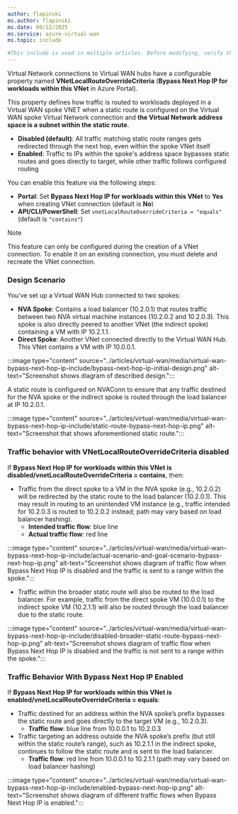 ```yaml
---
author: flapinski
ms.author: flapinski
ms.date: 09/12/2025
ms.service: azure-virtual-wan
ms.topic: include

#This include is used in multiple articles. Before modifying, verify that any changes apply to all articles that use this include.
---
```

Virtual Network connections to Virtual WAN hubs have a configurable property named **VNetLocalRouteOverrideCriteria** (**Bypass Next Hop IP  for workloads within this VNet** in Azure Portal). 

This property defines how traffic is routed to workloads deployed in a Virtual WAN spoke VNET when a static route is configured on the Virtual WAN spoke Virtual Network connection and **the Virtual Network address space is a subnet within the static route**.

- **Disabled (default)**: All traffic matching static route ranges gets redirected through the next hop, even within the spoke VNet itself
- **Enabled**: Traffic to IPs within the spoke's address space bypasses static routes and goes directly to target, while other traffic follows configured routing

You can enable this feature via the following steps:
- **Portal**: Set **Bypass Next Hop IP for workloads within this VNet** to **Yes** when creating VNet connection (default is **No**)
- **API/CLI/PowerShell**: Set `vnetLocalRouteOverrideCriteria = "equals"` (default is `"contains"`)

> [!NOTE]
> This feature can only be configured during the creation of a VNet connection. To enable it on an existing connection, you must delete and recreate the VNet connection. 
>  

### Design Scenario
You’ve set up a Virtual WAN Hub connected to two spokes: 

- **NVA Spoke**: Contains a load balancer (10.2.0.1) that routes traffic between two NVA virtual machine instances (10.2.0.2 and 10.2.0.3). This spoke is also directly peered to another VNet (the indirect spoke) containing a VM with IP 10.2.1.1. 
- **Direct Spoke**: Another VNet connected directly to the Virtual WAN Hub. This VNet contains a VM with IP 10.0.0.1. 

:::image type="content" source="../articles/virtual-wan/media/virtual-wan-bypass-next-hop-ip-include/bypass-next-hop-ip-initial-design.png" alt-text="Screenshot shows diagram of described design.":::

A static route is configured on NVAConn to ensure that any traffic destined for the NVA spoke or the indirect spoke is routed through the load balancer at IP 10.2.0.1. 

:::image type="content" source="../articles/virtual-wan/media/virtual-wan-bypass-next-hop-ip-include/static-route-bypass-next-hop-ip.png" alt-text="Screenshot that shows aforementioned static route.":::

### Traffic behavior with VNetLocalRouteOverrideCriteria disabled
If **Bypass Next Hop IP for workloads within this VNet is disabled/vnetLocalRouteOverrideCriteria = contains**, then:
- Traffic from the direct spoke to a VM in the NVA spoke (e.g., 10.2.0.2) will be redirected by the static route to the load balancer (10.2.0.1). This may result in routing to an unintended VM instance (e.g., traffic intended for 10.2.0.3 is routed to 10.2.0.2 instead; path may vary based on load balancer hashing). 
    - **Intended traffic flow**: blue line
    - **Actual traffic flow**: red line

:::image type="content" source="../articles/virtual-wan/media/virtual-wan-bypass-next-hop-ip-include/actual-scenario-and-goal-scenario-bypass-next-hop-ip.png" alt-text="Screenshot shows diagram of traffic flow when Bypass Next Hop IP is disabled and the traffic is sent to a range within the spoke.":::

- Traffic within the broader static route will also be routed to the load balancer. For example, traffic from the direct spoke VM (10.0.0.1) to the indirect spoke VM (10.2.1.1) will also be routed through the load balancer due to the static route. 

:::image type="content" source="../articles/virtual-wan/media/virtual-wan-bypass-next-hop-ip-include/disabled-broader-static-route-bypass-next-hop-ip.png" alt-text="Screenshot shows diagram of traffic flow when Bypass Next Hop IP is disabled and the traffic is not sent to a range within the spoke.":::

### Traffic Behavior With Bypass Next Hop IP Enabled
If **Bypass Next Hop IP for workloads within this VNet is enabled/vnetLocalRouteOverrideCriteria = equals**: 
- Traffic destined for an address within the NVA spoke’s prefix bypasses the static route and goes directly to the target VM (e.g., 10.2.0.3). 
    - **Traffic flow**: blue line from 10.0.0.1 to 10.2.0.3 
- Traffic targeting an address outside the NVA spoke’s prefix (but still within the static route’s range), such as 10.2.1.1 in the indirect spoke, continues to follow the static route and is sent to the load balancer. 
    - **Traffic flow**: red line from 10.0.0.1 to 10.2.1.1 (path may vary based on load balancer hashing) 

:::image type="content" source="../articles/virtual-wan/media/virtual-wan-bypass-next-hop-ip-include/enabled-bypass-next-hop-ip.png" alt-text="Screenshot shows diagram of different traffic flows when Bypass Next Hop IP is enabled.":::
